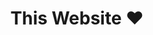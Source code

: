 ---
title: This Website ❤️
content: This site is built with Gatsby, React and Emotion
siteLink: https://jake.partus.ch/
sourceLink: https://github.com/JakePartusch/website
---